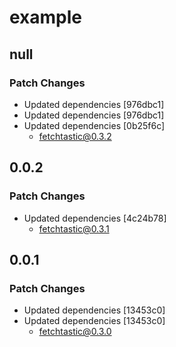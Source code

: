 # example

## null

### Patch Changes

- Updated dependencies [976dbc1]
- Updated dependencies [976dbc1]
- Updated dependencies [0b25f6c]
  - fetchtastic@0.3.2

## 0.0.2

### Patch Changes

- Updated dependencies [4c24b78]
  - fetchtastic@0.3.1

## 0.0.1

### Patch Changes

- Updated dependencies [13453c0]
- Updated dependencies [13453c0]
  - fetchtastic@0.3.0
